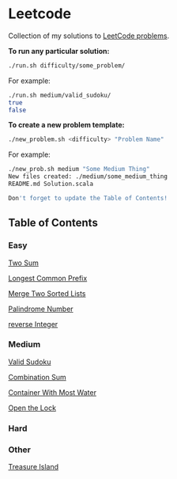 # Leetcode

Collection of my solutions to [LeetCode problems](https://leetcode.com/bbstilson/).

**To run any particular solution:**

```bash
./run.sh difficulty/some_problem/
```

For example:

```bash
./run.sh medium/valid_sudoku/
true
false
```

**To create a new problem template:**

```bash
./new_problem.sh <difficulty> "Problem Name"
```

For example:

```bash
./new_prob.sh medium "Some Medium Thing"
New files created: ./medium/some_medium_thing
README.md Solution.scala

Don't forget to update the Table of Contents!
```

## Table of Contents

### Easy

[Two Sum](./easy/two_sum)

[Longest Common Prefix](./easy/longest_common_prefix)

[Merge Two Sorted Lists](./easy/merge_two_sorted_lists)

[Palindrome Number](./easy/palindrome_number)

[reverse Integer](./easy/reverse_integer)

### Medium

[Valid Sudoku](./medium/valid_sudoku)

[Combination Sum](./medium/combination_sum)

[Container With Most Water](./medium/container_with_most_water)

[Open the Lock](./medium/open_the_lock)

### Hard

### Other

[Treasure Island](./other/treasure_island)
